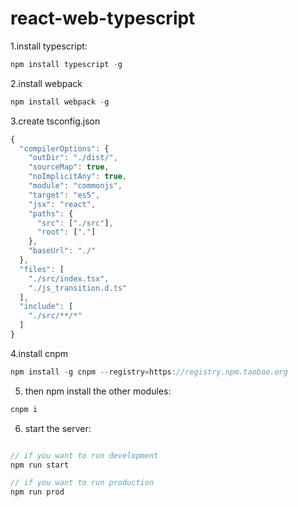 # react-web-typescript

1.install typescript:
```javascript
npm install typescript -g
```

2.install webpack
```javascript
npm install webpack -g
```

3.create tsconfig.json
```javascript
{
  "compilerOptions": {
    "outDir": "./dist/",
    "sourceMap": true,
    "noImplicitAny": true,
    "module": "commonjs",
    "target": "es5",
    "jsx": "react",
    "paths": {
      "src": ["./src"],
      "root": ["."]
    },
    "baseUrl": "./"
  },
  "files": [
    "./src/index.tsx",
    "./js_transition.d.ts"
  ],
  "include": [
    "./src/**/*"
  ]
}
```

4.install cnpm
```javascript
npm install -g cnpm --registry=https://registry.npm.taobao.org
```


5. then npm install the other modules:
```javascript
cnpm i
```

6. start the server:
```javascript

// if you want to run development
npm run start

// if you want to run production
npm run prod

```